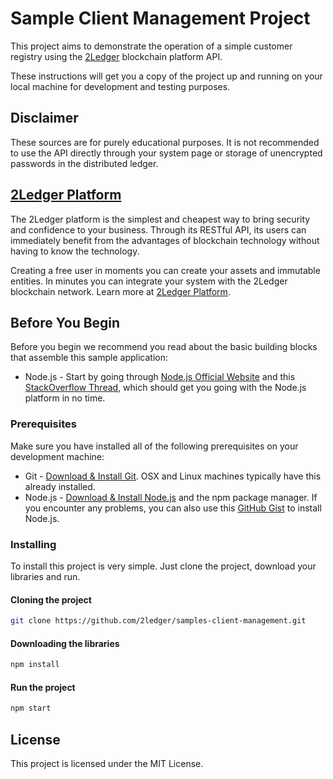 # Sample Client Management Project

This project aims to demonstrate the operation of a simple customer registry using the [2Ledger](http://www.2ledger.com/) blockchain platform API.

These instructions will get you a copy of the project up and running on your local machine for development and testing purposes.

## Disclaimer

These sources are for purely educational purposes. It is not recommended to use the API directly through your system page or  storage of unencrypted passwords in the distributed ledger.

## [2Ledger Platform](http://www.2ledger.com/) 

The 2Ledger platform is the simplest and cheapest way to bring security and confidence to your business. Through its RESTful API, its users can immediately benefit from the advantages of blockchain technology without having to know the technology.

Creating a free user in moments you can create your assets and immutable entities. In minutes you can integrate your system with the 2Ledger blockchain network. Learn more at [2Ledger Platform](http://www.2ledger.com/). 

## Before You Begin

Before you begin we recommend you read about the basic building blocks that assemble this sample application:

* Node.js - Start by going through [Node.js Official Website](http://nodejs.org/) and this [StackOverflow Thread](http://stackoverflow.com/questions/2353818/how-do-i-get-started-with-node-js), which should get you going with the Node.js platform in no time.

### Prerequisites

Make sure you have installed all of the following prerequisites on your development machine:

* Git - [Download & Install Git](https://git-scm.com/downloads). OSX and Linux machines typically have this already installed.
* Node.js - [Download & Install Node.js](https://nodejs.org/en/download/) and the npm package manager. If you encounter any problems, you can also use this [GitHub Gist](https://gist.github.com/isaacs/579814) to install Node.js.

### Installing

To install this project is very simple. Just clone the project, download your libraries and run.

#### Cloning the project

```bash
git clone https://github.com/2ledger/samples-client-management.git
```

#### Downloading the libraries

```bash
npm install
```

#### Run the project

```bash
npm start
```

## License

This project is licensed under the MIT License.

